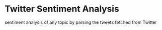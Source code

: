 # Twitter Sentiment Analysis
 sentiment analysis of any topic by parsing the tweets fetched from Twitter
